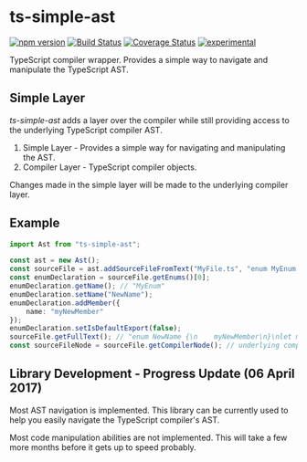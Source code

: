 ﻿ts-simple-ast
=============

[![npm version](https://badge.fury.io/js/ts-simple-ast.svg)](https://badge.fury.io/js/ts-simple-ast)
[![Build Status](https://travis-ci.org/dsherret/ts-simple-ast.svg)](https://travis-ci.org/dsherret/ts-simple-ast)
[![Coverage Status](https://coveralls.io/repos/dsherret/ts-simple-ast/badge.svg?branch=master&service=github)](https://coveralls.io/github/dsherret/ts-simple-ast?branch=master)
[![experimental](http://badges.github.io/stability-badges/dist/experimental.svg)](http://github.com/badges/stability-badges)

TypeScript compiler wrapper. Provides a simple way to navigate and manipulate the TypeScript AST.

## Simple Layer

*ts-simple-ast* adds a layer over the compiler while still providing access to the underlying TypeScript compiler AST.

1. Simple Layer - Provides a simple way for navigating and manipulating the AST.
2. Compiler Layer - TypeScript compiler objects.

Changes made in the simple layer will be made to the underlying compiler layer.


## Example

```typescript
import Ast from "ts-simple-ast";

const ast = new Ast();
const sourceFile = ast.addSourceFileFromText("MyFile.ts", "enum MyEnum {}\nlet myEnum: MyEnum;\nexport default MyEnum;");
const enumDeclaration = sourceFile.getEnums()[0];
enumDeclaration.getName(); // "MyEnum"
enumDeclaration.setName("NewName");
enumDeclaration.addMember({
    name: "myNewMember"
});
enumDeclaration.setIsDefaultExport(false);
sourceFile.getFullText(); // "enum NewName {\n    myNewMember\n}\nlet myEnum: NewName;"
const sourceFileNode = sourceFile.getCompilerNode(); // underlying compiler node from the typescript AST
```

## Library Development - Progress Update (06 April 2017)

Most AST navigation is implemented. This library can be currently used to help you easily navigate the TypeScript compiler's AST.

Most code manipulation abilities are not implemented. This will take a few more months before it gets up to speed probably.

